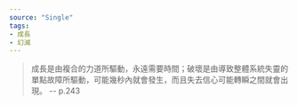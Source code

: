 ```yaml
---
source: "Single"
tags:
- 成長
- 幻滅
---
```

> 成長是由複合的力道所驅動，永遠需要時間；破壞是由導致整體系統失靈的單點故障所驅動，可能幾秒內就會發生，而且失去信心可能轉瞬之間就會出現。 
> \-- p.243